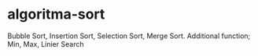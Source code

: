 # algoritma-sort
Bubble Sort, Insertion Sort, Selection Sort, Merge Sort. Additional function; Min, Max, Linier Search
